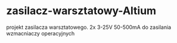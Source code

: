 # zasilacz-warsztatowy-Altium
projekt zasilacza warsztatowego. 2x 3-25V 50-500mA do zasilania wzmacniaczy operacyjnych
